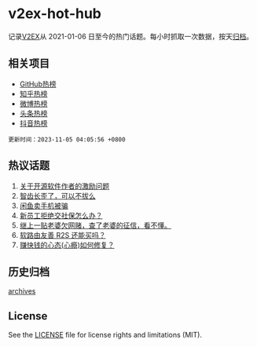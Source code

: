 # v2ex-hot-hub

 记录[V2EX](https://www.v2ex.com/)从 2021-01-06 日至今的热门话题。每小时抓取一次数据，按天[归档](archives)。
 
 ## 相关项目

- [GitHub热榜](https://github.com/snaildev/github-hot-hub)
- [知乎热榜](https://github.com/snaildev/zhihu-hot-hub)
- [微博热榜](https://github.com/snaildev/weibo-hot-hub)
- [头条热榜](https://github.com/snaildev/toutiao-hot-hub)
- [抖音热榜](https://github.com/snaildev/douyin-hot-hub)


 `更新时间：2023-11-05 04:05:56 +0800`

## 热议话题

1. [关于开源软件作者的激励问题](https://www.v2ex.com/t/988513)
1. [智齿长歪了，可以不拔么](https://www.v2ex.com/t/988605)
1. [闲鱼卖手机被骗](https://www.v2ex.com/t/988544)
1. [新员工拒绝交社保怎么办？](https://www.v2ex.com/t/988487)
1. [继上一贴老婆欠网赌，查了老婆的征信，看不懂。](https://www.v2ex.com/t/988668)
1. [软路由友善 R2S 还能买吗？](https://www.v2ex.com/t/988591)
1. [赚快钱的心态(心瘾)如何修复？](https://www.v2ex.com/t/988543)

## 历史归档

[archives](archives)

## License

See the [LICENSE](LICENSE) file for license rights and limitations (MIT).
